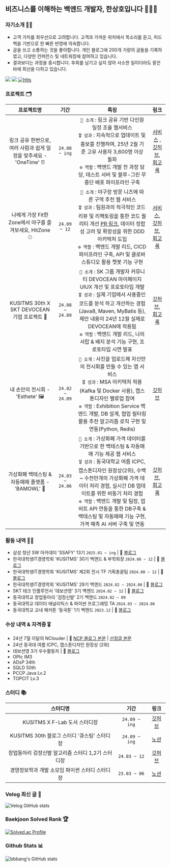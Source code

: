 ## 비즈니스를 이해하는 백엔드 개발자, 한상호입니다 🧑🏻‍💻

### 자기소개 👋🏻
<ul style = "list-style-type:square;">
<li> 고객 가치를 최우선으로 고려합니다. 고객과 가까운 위치에서 목소리를 듣고, 피드백을 기반으로 한 빠른 반영에 익숙합니다. </li>
<li> 글을 쓰고 소통하는 것을 좋아합니다. 개인 블로그에 200개 가량의 글들을 기록하였고, 다양한 컨퍼런스 및 네트워킹에 참여하고 있습니다. </li>
<li> 결과보다는 과정을 중시합니다. 후회를 남기고 싶지 않아 사소한 일이더라도 맡은 바에 최선을 다하고 있습니다. </li>
</ul>

<a href="https://velog.io/@hsh111366"><img src="https://img.shields.io/badge/Velog-11B48A?style=flat-square&logo=Vimeo&logoColor=white&link=https://velog.io/@hsh111366"/></a>
<a href="mailto:hchsa77@gmail.com"><img src="https://img.shields.io/badge/Gmail-d14836?style=flat-square&logo=Gmail&logoColor=white&link=hchsa77@gmail.com"/></a>
[![Hits](https://hits.seeyoufarm.com/api/count/incr/badge.svg?url=https://github.com/bbbang105&icon=github.svg&icon_color=%23E7E7E7&title=github&edge_flat=false)](https://hits.seeyoufarm.com)

### 프로젝트 🗂️
|                    프로젝트명                     |기간|                                                                    특징                                                                    |                                                                                    링크                                                                                    |
|:--------------------------------------------:|:---:|:----------------------------------------------------------------------------------------------------------------------------------------:|:------------------------------------------------------------------------------------------------------------------------------------------------------------------------:|
|링크 공유 한번으로, 여러 사람과 쉽게 일정을 맞추세요 - 'OneTime' ⏰ |`24.08 ~ ing`|`📄 소개` : 링크 공유 기반 다인원 일정 조율 웹서비스<br>`🎖️ 성과` : 지속적으로 업데이트 및 홍보를 진행하며, 25년 2월 기준 고유 사용자 3,600명 이상 돌파<br>`⚙️ 역할` : 백엔드 개발 전 과정 담당, 테스트 서버 및 블루-그린 무중단 배포 파이프라인 구축| [서비스](https://www.onetime-with-members.com/) , [깃허브](https://github.com/onetime-with-members/backend), [회고록](https://velog.io/@hsh111366/링크-공유-한-번으로-여러-사람과-쉽게-일정을-맞추세요-OneTime) |
|나에게 가장 Fit한 Zone에서 야구를 즐겨보세요, HitZone ⚾️|`24.09 ~ 12`| `📄 소개` : 야구장 방문 니즈에 따른 구역 추천 웹 서비스<br/> `🎖️ 성과` : 팀원과의 적극적인 코드리뷰 및 리팩토링을 통한 코드 퀄리티 개선 [PR 링크](https://github.com/KUSITMS-30th-TEAM-A/backend/pull/44#pullrequestreview-2413049638), 데이터 정합성 고려 및 확장성을 위한 DDD 아키텍처 도입 <br> `⚙️ 역할` : 백엔드 개발 리드, CICD 파이프라인 구축, API 및 클로바 스튜디오 활용 챗봇 기능 구현|                                     [서비스](https://www.hitzone.site/), [깃허브](https://github.com/KUSITMS-30th-TEAM-A/backend), [회고록](https://velog.io/@hsh111366/큐시즘-30기-두-번째-밋업-프로젝트-HitZone-개발-회고록)                                     |
|    KUSITMS 30th X SKT DEVOCEAN 기업 프로젝트 🚀    |`24.08 ~ 24.09`| `📄 소개` : SK 그룹 개발자 커뮤니티 DEVOCEAN 마이페이지 UIUX 개선 및 프로토타입 개발<br/> `🎖️ 성과` : 실제 기업에서 사용중인 코드를 분석 하고 개선하는 경험(Java8, Maven, MyBatis 등), 제안 내용이 24년 12월 실제로 DEVOCEAN에 적용됨<br/> `⚙️ 역할` : 백엔드 개발 리드, 나의 서랍 & 배지 분석 기능 구현, 프로토타입 시연 발표 | [깃허브](https://github.com/kusitms30th-devocean-b), [회고록](https://velog.io/@hsh111366/큐시즘-30기-SKT-데보션과의-기업프로젝트-회고록)                             |
|내 손안의 전시회 - 'Esthete' 🖼️|`24.02 ~ 24.09`| `📄 소개` : 사진을 업로드해 자신만의 전시회를 만들 수 있는 앱 서비스 <br/> `🎖️ 성과` : MSA 아키텍처 적용(Kafka 및 Docker 사용), 캡스톤디자인 밸류업 참여  <br/>`⚙️ 역할` : Exhibition Service 백엔드 개발, DB 설계, 협업 필터링 활용 추천 알고리즘 로직 구현 및 연동(Python, Redis)|[깃허브](https://github.com/blackshoe-esthete)                                                                |
| 가상화폐 백테스팅 & 자동매매 플랫폼 - 'BAMOWL' 🦉|`24.03 ~ 24.06`|`📄 소개` : 가상화폐 가격 데이터를 기반으로 한 백테스팅 & 자동매매 기능 제공 웹 서비스 <br> `🎖️ 성과` : 동국대학교 여름 ICPC, 캡스톤디자인 원장상(2위), 수백 ~ 수천만개의 가상화폐 가격 데이터 처리 경험, 실시간 DB 업데이트를 위한 비동기 처리 경험 <br> `⚙️ 역할` : 백엔드 개발 및 팀장, 업비트 API 연동을 통한 DB구축 & 백테스팅 및 자동매매 기능 구현, 가격 예측 AI 서버 구축 및 연동|[깃허브](https://github.com/CSID-DGU/2024-1-SCS4031-01-owl-4), [회고록](https://velog.io/@hsh111366/24-1-캡스톤-디자인-회고록)|

### 활동 내역 🏃🏻

- 삼성 청년 SW 아카데미 'SSAFY' 13기 `2025.01 ~ ing` | 🔗 [블로그](https://velog.io/@hsh111366/series/SSAFY-13%EA%B8%B0)
- 한국대학생IT경영학회 'KUSITMS' 30기 백엔드 & 부학회장 `2024.06 ~ 12` | 🔗 [블로그](https://velog.io/@hsh111366/series/KUSITMS)
- 한국대학생IT경영학회 'KUSITMS' 제2회 전시 TF 기획총괄팀 `2024.08 ~ 12` | 🔗 [블로그](https://velog.io/@hsh111366/큐시즘-제2회-전시회-회고록)
- 한국대학생IT경영학회 'KUSITMS' 29기 백엔드 `2024.02 ~ 2024.06` | 🔗 [블로그](https://velog.io/@hsh111366/series/KUSITMS)
- SKT 테크 인플루언서 '데보션영' 3기 백엔드 `2024.02 ~ 12` | 🔗 [블로그](https://velog.io/@hsh111366/series/SKT-%EB%8D%B0%EB%B3%B4%EC%85%98%EC%98%81)
- 동국대학교 창업동아리 '검정신발' 2기 백엔드 `2024.02 ~ 09`
- 동국대학교 데이터 애널리틱스 & 파이썬 프로그래밍 TA `2024.03 ~ 2024.06`
- 동국대학교 교내 해커톤 '동국톤' 1기 백엔드 `2023.12` | 🔗 [블로그](https://velog.io/@hsh111366/동국톤-회고록)

### 수상 내역 & 자격증 🎖️

- 24년 7월 이달의 NClouder | 🔗 [NCP 블로그 본문](https://blog.naver.com/n_cloudplatform/223539614450) | [선정글 본문](https://velog.io/@hsh111366/NCP-Spring-Boot-네이버-클로바-스튜디오-API로-챗봇-기능-구현하기)
- 24년 동국대 여름 ICPC, 캡스톤디자인 원장상 (2위)
- 데보션영 3기 우수활동자 | 🔗 [블로그](https://velog.io/@hsh111366/데보션영-3기-수료-후기-feat.-우수활동자)
- OPIc IM3
- ADsP 34th
- SQLD 50th
- PCCP Java Lv.2
- TOPCIT Lv.3

### 스터디 📚

|스터디명|기간|링크|
|:---:|:---:|:---:|
|KUSITMS X F-Lab 도서 스터디장|`24.09 ~ ing`|[깃허브](https://github.com/muhandojeon)|
|KUSITMS 30th 블로그 스터디 '큐스팅' 스터디장|`24.09 ~ ing`|[노션](https://large-purpose-505.notion.site/b28ee10828cd42e98dff08d5e12082e0?pvs=4)|
|창업동아리 검정신발 알고리즘 스터디 1,2기 스터디장|`24.03 ~ 12`|[깃허브](https://github.com/blackshoe-algorithm-study)|
|경영정보학과 개발 소모임 파이썬 스터디 스터디장|`23.03 ~ 06`|[노션](https://large-purpose-505.notion.site/proMIS-Python-Study-2fe22ec839c54e7fb771510880216b66?pvs=4)|

### Velog 최신 글 📝
![Velog GitHub stats](https://velog-github-badge.vercel.app/badge/hsh111366?theme=dark&posts=3)

### Baekjoon Solved Rank 🏆
[![Solved.ac Profile](http://mazassumnida.wtf/api/v2/generate_badge?boj=hsh111366)](https://solved.ac/hsh111366)

### Github Stats 📊
![bbbang's GitHub stats](https://github-readme-stats.vercel.app/api?username=bbbang105&show_icons=true&theme=radical)
